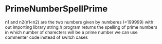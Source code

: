 # PrimeNumberSpellPrime
n1 and n2(n1<n2) are the two numbers given by numberes (<199999) with out importing library string.h
program returns the spelling of prime numbers in which number of charecters will be a prime number
we can use commenter code instead of switch cases

